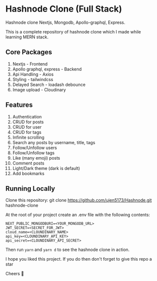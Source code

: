 # Hashnode Clone (Full Stack)

Hashnode clone Nextjs, Mongodb, Apollo-graphql, Express.

This is a complete repository of hashnode clone which I made while learning MERN stack.

## Core Packages

1. Nextjs - Frontend
2. Apollo graphql, express - Backend
3. Api Handling - Axios
4. Styling - tailwindcss
5. Delayed Search - loadash debounce
6. Image upload - Cloudinary

## Features

1. Authentication
2. CRUD for posts
3. CRUD for user
4. CRUD for tags
5. Infinite scrolling
6. Search any posts by username, title, tags
7. Follow/Unfollow users
8. Follow/Unfollow tags
9. Like (many emoji) posts
10. Comment posts
11. Light/Dark theme (dark is default)
12. Add bookmarks

## Running Locally

Clone this repository:
git clone https://github.com/ujen5173/Hashnode.git hashnode-clone

At the root of your project create an .env file with the following contents:

```
NEXT_PUBLIC_MONGODBURI=<YOUR_MONGODB_URL>
JWT_SECRET=<SECRET_FOR_JWT>
cloud_name=<CLOUNDINARY_NAME>
api_key=<CLOUNDINARY_API_KEY>
api_secret=<CLOUNDINARY_API_SECRET>
```

Then run `yarn` and `yarn d` to see the hashnode clone in action.

I hope you liked this project. If you do then don't forget to give this repo a star

Cheers 🍻
